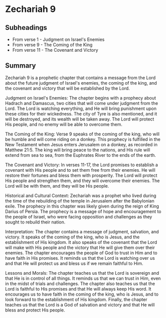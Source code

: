 # Zechariah 9

## Subheadings

* From verse 1 - Judgment on Israel's Enemies
* From verse 9 - The Coming of the King
* From verse 11 - The Covenant and Victory

## Summary

Zechariah 9 is a prophetic chapter that contains a message from the Lord about the future judgment of Israel's enemies, the coming of the king, and the covenant and victory that will be established by the Lord.

Judgment on Israel's Enemies:
The chapter begins with a prophecy about Hadrach and Damascus, two cities that will come under judgment from the Lord. The Lord is watching everything, and He will bring punishment upon these cities for their wickedness. The city of Tyre is also mentioned, and it will be destroyed, and its wealth will be taken away. The Lord will protect His people, and no enemy will be able to overcome them.

The Coming of the King:
Verse 9 speaks of the coming of the king, who will be humble and will come riding on a donkey. This prophecy is fulfilled in the New Testament when Jesus enters Jerusalem on a donkey, as recorded in Matthew 21:5. The king will bring peace to the nations, and His rule will extend from sea to sea, from the Euphrates River to the ends of the earth.

The Covenant and Victory:
In verses 11-17, the Lord promises to establish a covenant with His people and to set them free from their enemies. He will restore their fortunes and bless them with prosperity. The Lord will protect His people and strengthen them, and they will overcome their enemies. The Lord will be with them, and they will be His people.

Historical and Cultural Context:
Zechariah was a prophet who lived during the time of the rebuilding of the temple in Jerusalem after the Babylonian exile. The prophecy in this chapter was likely given during the reign of King Darius of Persia. The prophecy is a message of hope and encouragement to the people of Israel, who were facing opposition and challenges as they sought to rebuild their nation.

Interpretation:
The chapter contains a message of judgment, salvation, and victory. It speaks of the coming of the king, who is Jesus, and the establishment of His kingdom. It also speaks of the covenant that the Lord will make with His people and the victory that He will give them over their enemies. The chapter encourages the people of God to trust in Him and to have faith in His promises. It reminds us that the Lord is watching over us and that He will protect us and bless us if we remain faithful to Him.

Lessons and Morals:
The chapter teaches us that the Lord is sovereign and that He is in control of all things. It reminds us that we can trust in Him, even in the midst of trials and challenges. The chapter also teaches us that the Lord is faithful to His promises and that He will always keep His word. It encourages us to have faith in the coming of the king, who is Jesus, and to look forward to the establishment of His kingdom. Finally, the chapter teaches us that the Lord is a God of salvation and victory and that He will bless and protect His people.